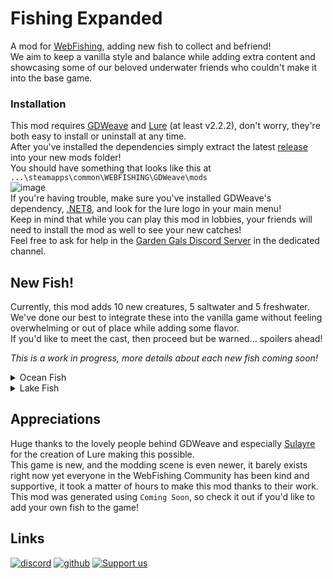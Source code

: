 # Fishing Expanded  

A mod for [WebFishing](https://webfishing.pro), adding new fish to collect and befriend!  
We aim to keep a vanilla style and balance while adding extra content and showcasing some of our beloved underwater friends who couldn't make it into the base game.  

### Installation  
This mod requires [GDWeave](https://github.com/NotNite/GDWeave) and [Lure](https://github.com/Sulayre/WebfishingLure) (at least v2.2.2), don't worry, they're both easy to install or uninstall at any time.  
After you've installed the dependencies simply extract the latest [release](https://github.com/coolbot100s/FishingExpanded/releases) into your new mods folder!  
You should have something that looks like this at `...\steamapps\common\WEBFISHING\GDWeave\mods`  
![image](https://github.com/user-attachments/assets/5aafba32-b297-4fcd-83a7-ce03698f5f9f)  
If you're having trouble, make sure you've installed GDWeave's dependency, [.NET8](https://dotnet.microsoft.com/en-us/download/dotnet/8.0), and look for the lure logo in your main menu!  
Keep in mind that while you can play this mod in lobbies, your friends will need to install the mod as well to see your new catches!  
Feel free to ask for help in the [Garden Gals Discord Server](https://discord.gg/qxRVkGDjdJ) in the dedicated channel.   

## New Fish!  
Currently, this mod adds 10 new creatures, 5 saltwater and 5 freshwater.  
We've done our best to integrate these into the vanilla game without feeling overwhelming or out of place while adding some flavor.  
If you'd like to meet the cast, then proceed but be warned... spoilers ahead!  

*This is a work in progress, more details about each new fish coming soon!*

<details>
<summary>Ocean Fish</summary>


| Image | Name | Data |
|--|--|--|   
| ![sea_toad](https://github.com/user-attachments/assets/648109a3-8788-4167-a344-6a576dbb2dbc) | Sea Toad | Coming Soon™ |
| ![longhorn_cowfish](https://github.com/user-attachments/assets/53dd68f4-b30b-4cc7-9b91-f06ee17de1ee) | Longhorn Cowfish | Coming Soon™ |
| ![freckled_porcupinefish](https://github.com/user-attachments/assets/f30f42ce-e857-4fe7-85cf-e889640e0ab1) | Freckled Porcupinefish | Coming Soon™ |
| ![blobfish](https://github.com/user-attachments/assets/32d00f1d-9b7e-4aa4-a99b-c1eb8b6b9679) | Blobfish | Coming Soon™ |
| ![barreleye](https://github.com/user-attachments/assets/f7deefce-4f25-406a-8571-63ba2e2e2d50) | Barreleye | Coming Soon™ |



</details>

<details>
<summary>Lake Fish</summary>

| Image | Name | Data |
|--|--|--|
| ![pacific_lamprey](https://github.com/user-attachments/assets/13b69c59-44f0-4237-8b16-3866f327dfae) | Pacific Lamprey | Coming Soon™ |
| ![fairy_shrimp](https://github.com/user-attachments/assets/2aff302f-991e-43a4-be58-61e94e14a976) | Fairy Shrimp | Coming Soon™ |
| ![depressed_river_mussel](https://github.com/user-attachments/assets/cd1f1a55-0088-4a93-92c0-2d09ec30e5c5) | Depressed River Mussel | Coming Soon™ |
| ![river_otter](https://github.com/user-attachments/assets/ce918659-010b-4146-9ef3-aa2021faaa21) | River Otter | Coming Soon™ |
| ![west_indian_manatee](https://github.com/user-attachments/assets/b02d7c64-6bda-49dc-b4c5-8b08de934812) | West Indian Manatee | Coming Soon™ |

</details>


## Appreciations  
Huge thanks to the lovely people behind GDWeave and especially [Sulayre](https://github.com/Sulayre) for the creation of Lure making this possible.  
This game is new, and the modding scene is even newer, it barely exists right now yet everyone in the WebFishing Community has been kind and supportive, it took a matter of hours to make this mod thanks to their work.  
This mod was generated using `Coming Soon`, so check it out if you'd like to add your own fish to the game!


## Links  
[![discord](https://cdn.jsdelivr.net/npm/@intergrav/devins-badges@3/assets/cozy-minimal/social/discord-singular_vector.svg)](https://discord.gg/qxRVkGDjdJ) 
[![github](https://cdn.jsdelivr.net/npm/@intergrav/devins-badges@3/assets/cozy-minimal/available/github_vector.svg)](https://github.com/coolbot100s) 
[![Support us](https://cdn.jsdelivr.net/npm/@intergrav/devins-badges@3/assets/cozy-minimal/donate/generic-singular_vector.svg)](https://github.com/sponsors/coolbot100s)
